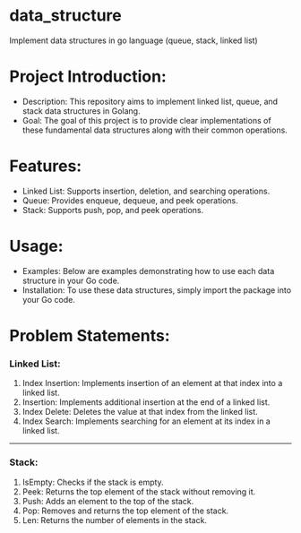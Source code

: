 # data_structure
Implement data structures in go language (queue, stack, linked list)

# Project Introduction:
- Description: This repository aims to implement linked list, queue, and stack data structures in Golang.
- Goal: The goal of this project is to provide clear implementations of these fundamental data structures along with their common operations.

# Features:
- Linked List: Supports insertion, deletion, and searching operations.
- Queue: Provides enqueue, dequeue, and peek operations.
- Stack: Supports push, pop, and peek operations.

# Usage:
- Examples: Below are examples demonstrating how to use each data structure in your Go code.
- Installation: To use these data structures, simply import the package into your Go code.

# Problem Statements:
### Linked List:
1. Index Insertion: Implements insertion of an element at that index into a linked list.  
2. Insertion: Implements additional insertion at the end of a linked list.  
3. Index Delete: Deletes the value at that index from the linked list.  
4. Index Search: Implements searching for an element at its index in a linked list.  

--------------- 
### Stack:
1. IsEmpty: Checks if the stack is empty.   
2. Peek: Returns the top element of the stack without removing it.  
3. Push: Adds an element to the top of the stack.  
4. Pop: Removes and returns the top element of the stack.  
5. Len: Returns the number of elements in the stack.  

